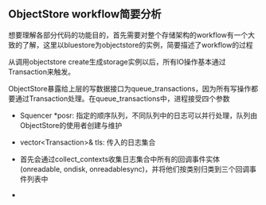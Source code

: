 ## ObjectStore workflow简要分析

想要理解各部分代码的功能目的，首先需要对整个存储架构的workflow有一个大致的了解，这里以bluestore为objectstore的实例，简要描述了workflow的过程

从调用objectstore create生成storage实例以后，所有IO操作基本通过Transaction来触发。

ObjectStore暴露给上层的写数据接口为queue\_transactions，因为所有写操作都要通过Transaction处理。在queue\_transactions中，进程接受四个参数

* Squencer \*posr: 指定的顺序队列，不同队列中的日志可以并行处理，队列由ObjectStore的使用者创建与维护
* vector&lt;Transaction&gt;& tls: 传入的日志集合

* 首先会通过collect\_contexts收集日志集合中所有的回调事件实体\(onreadable, ondisk, onreadablesync\)，并将他们按类别归类到三个回调事件列表中
* 


